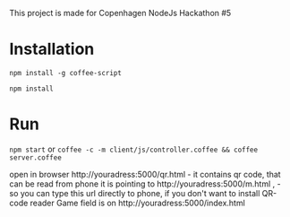 This project is made for Copenhagen NodeJs Hackathon #5

# Installation

`npm install -g coffee-script`

`npm install`

# Run

`npm start` or `coffee -c -m client/js/controller.coffee && coffee server.coffee`

open in browser http://youradress:5000/qr.html - it contains qr code, that can be read from phone
it is pointing to http://youradress:5000/m.html , - so you can type this url directly to phone, if you don't want to install QR-code reader
Game field is on http://youradress:5000/index.html